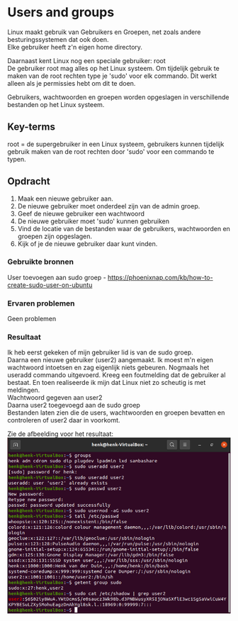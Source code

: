 # Users and groups
Linux maakt gebruik van Gebruikers en Groepen, net zoals andere besturingssystemen dat ook doen.  
Elke gebruiker heeft z'n eigen home directory.

Daarnaast kent Linux nog een speciale gebruiker: root  
De gebruiker root mag alles op het Linux systeem. Om tijdelijk gebruik te maken van de root rechten type je 'sudo' voor elk commando. Dit werkt alleen als je permissies hebt om dit te doen.

Gebruikers, wachtwoorden en groepen worden opgeslagen in verschillende bestanden op het Linux systeem.

## Key-terms
root = de supergebruiker in een Linux systeem, gebruikers kunnen tijdelijk gebruik maken van de root rechten door 'sudo' voor een commando te typen.


## Opdracht
1. Maak een nieuwe gebruiker aan. 
2. De nieuwe gebruiker moet onderdeel zijn van de admin groep.
3. Geef de nieuwe gebruiker een wachtwoord
4. De nieuwe gebruiker moet 'sudo' kunnen gebruiken
5. Vind de locatie van de bestanden waar de gebruikers, wachtwoorden en groepen zijn opgeslagen. 
6. Kijk of je de nieuwe gebruiker daar kunt vinden.

### Gebruikte bronnen
User toevoegen aan sudo groep - https://phoenixnap.com/kb/how-to-create-sudo-user-on-ubuntu

### Ervaren problemen
Geen problemen

### Resultaat
Ik heb eerst gekeken of mijn gebruiker lid is van de sudo groep.  
Daarna een nieuwe gebruiker (user2) aangemaakt. Ik moest m'n eigen wachtwoord intoetsen en zag eigenlijk niets gebeuren. Nogmaals het useradd commando uitgevoerd. Kreeg een foutmelding dat de gebruiker al bestaat. En toen realiseerde ik mijn dat Linux niet zo scheutig is met meldingen.  
Wachtwoord gegeven aan user2  
Daarna user2 toegevoegd aan de sudo groep  
Bestanden laten zien die de users, wachtwoorden en groepen bevatten en controleren of user2 daar in voorkomt.  

Zie de afbeelding voor het resultaat:  
![LNX-05](../00_includes/LNX-05.png)
